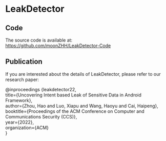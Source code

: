 # LeakDetector

## Code

The source code is available at: https://github.com/moonZHH/LeakDetector-Code

## Publication

If you are interested about the details of LeakDetector, please refer to our research paper:  

@inproceedings {leakdetector22,  
title={Uncovering Intent based Leak of Sensitive Data in Android Framework},  
author={Zhou, Hao and Luo, Xiapu and Wang, Haoyu and Cai, Haipeng},  
booktitle={Proceedings of the ACM Conference on Computer and Communications Security (CCS)},  
year={2022},  
organization={ACM}  
}
